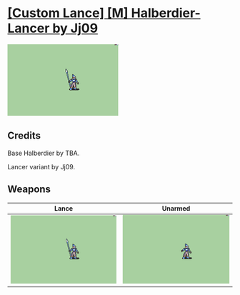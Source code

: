 # [\[Custom Lance\] \[M\] Halberdier-Lancer by Jj09](./)

<img src="./2.%20Lance/Lance_000.png" alt="[Custom Lance] [M] Halberdier-Lancer by Jj09 standing" />

## Credits

Base Halberdier by TBA.

Lancer variant by Jj09.

## Weapons


|Lance |Unarmed |
|  :---: | :---: |
| <img alt="Lance animation" src="./2.%20Lance/Lance.gif" /> | <img alt="Unarmed animation" src="./8.%20Unarmed/Unarmed.gif" /> |

